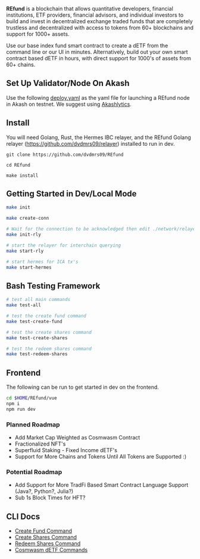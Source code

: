 
**REfund** is a blockchain that allows quantitative developers, financial institutions, ETF providers, financial advisors, and individual investors to build and invest in decentralized exchange traded funds that are completely trustless and decentralized with access to tokens from 60+ blockchains and support for 1000+ assets.

Use our base index fund smart contract to create a dETF from the command line or our UI in minutes. Alternatively, build out your own smart contract based dETF in hours, with direct support for 1000's of assets from 60+ chains.

## Set Up Validator/Node On Akash

Use the following [deploy.yaml](./testnet/private/deploy.yaml) as the yaml file for launching a REfund node in Akash on testnet. We suggest using [Akashlytics](https://cloudmos.io/cloud-deploy).

## Install

You will need Golang, Rust, the Hermes IBC relayer, and the REfund Golang relayer (https://github.com/dvdmrs09/relayer) installed to run in dev. 

```
git clone https://github.com/dvdmrs09/REfund

cd REfund

make install
```

## Getting Started in Dev/Local Mode

```bash
make init

make create-conn

# Wait for the connection to be acknowledged then edit ./network/relayer/config.yaml by changing the connection and client ids to match what your relayer returned
make init-rly

# start the relayer for interchain querying
make start-rly

# start hermes for ICA tx's
make start-hermes
```

## Bash Testing Framework
```bash
# test all main commands
make test-all

# test the create fund command
make test-create-fund

# test the create shares command
make test-create-shares

# test the redeem shares command
make test-redeem-shares
```

## Frontend
The following can be run to get started in dev on the frontend.
```bash
cd $HOME/REfund/vue
npm i
npm run dev
```

### Planned Roadmap
* Add Market Cap Weighted as Cosmwasm Contract
* Fractionalized NFT's
* Superfluid Staking - Fixed Income dETF's
* Support for More Chains and Tokens Until All Tokens are Supported :)

### Potential Roadmap
* Add Support for More TradFi Based Smart Contract Language Support (Java?, Python?, Julia?)
* Sub 1s Block Times for HFT?

## CLI Docs
- [Create Fund Command](./x/etf/client/docs/create-etf.md)
- [Create Shares Command](./x/etf/client/docs/create-shares.md)
- [Redeem Shares Command](./x/etf/client/docs/redeem-shares.md)
- [Cosmwasm dETF Commands](./x/etf/client/docs/create-wasm-etf.md)
